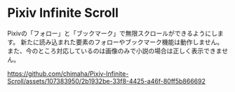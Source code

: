 # Pixiv Infinite Scroll
Pixivの「フォロー」と「ブックマーク」で無限スクロールができるようにします。
新たに読み込まれた要素のフォローやブックマーク機能は動作しません。また、今のところ対応しているのは画像のみで小説の場合は正しく表示できません。

https://github.com/chimaha/Pixiv-Infinite-Scroll/assets/107383950/2b1932be-33f8-4425-a46f-80ff5b866692
